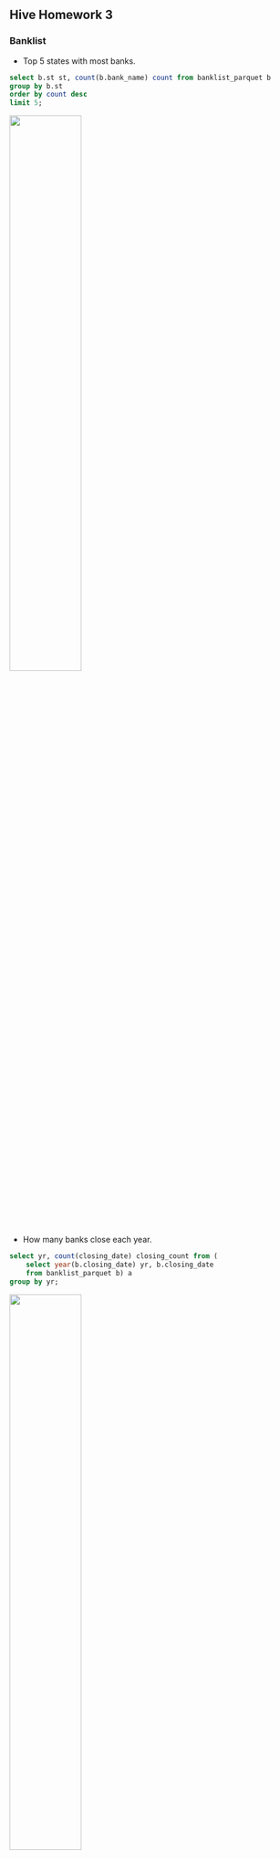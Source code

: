 ## Hive Homework 3

### Banklist
- Top 5 states with most banks.
```sql
select b.st st, count(b.bank_name) count from banklist_parquet b
group by b.st
order by count desc
limit 5;
```
<img src="https://github.com/hao5959/python/blob/master/Hadoop/images/q1.1.png" width="50%">

- How many banks close each year.
```sql
select yr, count(closing_date) closing_count from (
    select year(b.closing_date) yr, b.closing_date 
    from banklist_parquet b) a
group by yr;
```
<img src="https://github.com/hao5959/python/blob/master/Hadoop/images/q1.2.png" width="50%">

### Chicago Crime Dataset
- create parquet table partiton by year
```sql
create table crime_parquet_16_20 (
	id bigint,
    case_number string,
    `date` bigint,
    block string,
    IUCR string,
    primary_type string,
    description string,
    loc_desc string,
    arrest boolean,
    domestic boolean,
    bead string,
    district string,
    ward int,
    community_area string,
    FBI_code string,
    x_coordinate int,
    y_coordinate int,
    update_on string,
    latitude float,
    longitude float,
    loc string
)
partitioned by (yr int)
stored as parquet;
```
- import data from 2016 to 2020
```sql
insert into table crime_parquet_16_20 partition (yr=2016) select 
    id,
    case_number,
    `date`,
    block,
    iucr,
    primary_type,
    description,
    loc_desc,
    arrest,
    domestic,
    beat,
    district,
    ward,
    community_area,
    fbi_code,
    x_coordinate,
    y_coordinate,
    updated_on,
    latitude,
    longitude,
    loc
from chicago.crime_parquet where yr = 2016;
```
- 3
  - a. Which type of crime is most occurring for each year?
  ```sql
  select t.primary_type, t.yr, cnt, r from (
	select s.primary_type, s.yr, s.cnt, rank() over(partition by yr order by cnt desc) r from (
		select primary_type, count(*) cnt, yr from crime_parquet_16_20 group by yr, primary_type) s
	) t
  where r <= 10;
  ```
  <img src="https://github.com/hao5959/python/blob/master/Hadoop/images/q2.3.a.png" width="50%">
  
  - b. Which locations are most likely for a crime to happen?  
  ```sql
  select loc_desc, count(*) cnt from crime_parquet_16_20
  group by loc_desc
  order by cnt desc
  limit 10;
  ```
  <img src="https://github.com/hao5959/python/blob/master/Hadoop/images/q2.3.b.png" width="50%">
  
  - c. Are there certain high crime rate locations for certain crime types?
  ```sql
  select loc_desc, ratio, primary_type from (
	select loc_desc, rank() over(partition by loc_desc order by ratio) rank, ratio, primary_type from (
		select x.cnt*100/y.total_cnt ratio, x.loc_desc, x.primary_type from 
			(select loc_desc, primary_type, count(*) cnt from crime_parquet_16_20 group by loc_desc, primary_type) x
		join 
			(select loc_desc, count(*) total_cnt from crime_parquet_16_20 group by loc_desc) y
		on (x.loc_desc = y.loc_desc) 
	) s 
  )t where rank = 1;
  ```
  
### Reatil_DB
-1. List all orders with total order_items = 5.
```sql
select o.order_id, sum(oi.order_item_quantity) cnt from orders o
left join order_items oi 
on o.order_id = oi.order_item_order_id
group by o.order_id
having sum(oi.order_item_quantity) = 5;
```
```
return 5806
```
-2/3. List customer_fname，customer_id, order_id, order item_count with total order_items = 5.
```sql
select 
    c.customer_fname customer_fname, 
    c.customer_id customer_id, 
    orders.order_id order_id, 
    oi.order_item_quantity item_count 
FROM 
    customers c
join orders on c.customer_id = orders.order_customer_id
join order_items oi on orders.order_id = oi.order_item_order_id
where orders.order_id in (
    select order_id
    from orders 
    join order_items on orders.order_id = order_items.order_item_order_id
    group by orders.order_id
    having sum(order_item_quantity) = 5
    );
 ```
 ```
 return 14665
 ```
-4. List top 10 most popular product categories.
-5. List top 10 revenue generating products.
```sql
select 
    sum(order_item_subtotal) revenue,
    p.product_name product_name
from 
    products p
join order_items oi on oi.order_item_product_id = p.product_id
join orders o on o.order_id = oi.order_item_order_id
group by p.product_name
order by revenue desc
limit 10;
```
